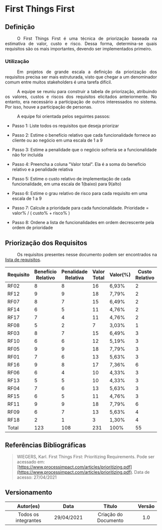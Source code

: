 # First Things First

## Definição

<div style="text-indent: 40px; text-align: justify">
 O First Things First é uma técnica de priorização baseada na estimativa de  valor, custo e risco. Dessa forma, determina-se quais requisitos são os mais importantes, devendo ser implementados primeiro. 
</div>

### Utilização
<div style="text-indent: 40px; text-align: justify">
Em projetos de grande escala a definição da priorização dos requisitos precisa ser mais estruturada, visto que chegar a um denominador comum entre muitos stakeholders é uma tarefa difícil.

A equipe se reuniu para construir a tabela de priorização, atribuindo os valores, custos e riscos dos requisitos elicitados anteriormente. No entanto, era necessário a participação de outros interessados no sistema. Por isso, houve a participação de personas.

A equipe foi orientada pelos seguintes passos:

</div>

- Passo 1: Liste todos os requisitos que deseja priorizar  

- Passo 2: Estime o benefício relativo que cada funcionalidade fornece ao cliente ou ao negócio em uma escala de 1 a 9  

- Passo 3: Estime a penalidade que o negócio sofreria se a funcionalidade não for incluída  

- Passo 4: Preencha a coluna "Valor total". Ela é a soma do benefício relativo e a penalidade relativa  

- Passo 5: Estime o custo relativo de implementação de cada funcionalidade, em uma escala de 1(baixo) para 9(alto)  

- Passo 6: Estime o grau relativo de risco para cada requisito em uma escala de 1 a 9  

- Passo 7: Calcule a prioridade para cada funcionalidade.  Prioridade = valor% / ( custo% + risco% )  

- Passo 8: Ordene a lista de funcionalidades em ordem decrescente pela  ordem de prioridade  


## Priorização dos Requisitos
<div style="text-indent: 40px; text-align: justify">
Os requisitos presentes nesse documento podem ser encontrados na <a href="https://requisitos-de-software.github.io/2020.2-Coronavirus-SUS/elicitação/requisitos/">lista de requisitos</a>.

</div>


| Requisito  | Benefício Relativo | Penalidade Relativa | Valor Total | Valor(%) | Custo Relativo | Custo(%) | Risco Relativo | Risco(%) | Prioridade | 
| -------- | -------- | -------- | ------ | --------| -------- | -------|----- | ------| ------ |
| RF02 | 8 | 8 | 16 | 6,93% | 2 | 3,63% | 1 | 1,82%  |1,271|
| RF12 | 9 | 9 | 18 | 7,79% | 2 | 3,63% | 2 | 3,64%  |1,071|
| RF07 | 8 | 7 | 15 | 6,49% | 2 | 3,63% | 2 | 3,64%  |0,892|
| RF14 | 6 | 5 | 11 | 4,76% | 2 | 3,63% | 1 | 1,82%  |0,873|
| RF17 | 7 | 4 | 11 | 4,76% | 2 | 3,63% | 1 | 1,82%  |0,873|
| RF08 | 5 | 2 | 7  | 3,03% | 1 | 1,82% | 1 | 1,82%  |0,832|
| RF03 | 8 | 7 | 15 | 6,49% | 3 | 5,45% | 3 | 5,45%  |0,595|
| RF10 | 6 | 6 | 12 | 5,19% | 3 | 5,45% | 2 | 3,64%  |0,570|
| RF05 | 9 | 9 | 18 | 7,79% | 3 | 5,45% | 5 | 9,09%  |0,535|
| RF01 | 7 | 6 | 13 | 5,63% | 3 | 5,45% | 3 | 5,45%  |0,516|
| RF16 | 9 | 8 | 17 | 7,36% | 6 | 10,90%| 4 | 7,27%  |0,405|
| RF06 | 6 | 4 | 10 | 4,33% | 3 | 5,45% | 3 | 5,45%  |0,397|
| RF13 | 5 | 5 | 10 | 4,33% | 3 | 5,45% | 3 | 5,45%  |0,397|
| RF04 | 7 | 6 | 13 | 5,63% | 3 | 5,45% | 5 | 9,09%  |0,387|
| RF15 | 6 | 5 | 11 | 4,76% | 3 | 5,45% | 4 | 7,27%  |0,374|
| RF11 | 9 | 9 | 18 | 7,79% | 6 | 10,90%| 7 | 12,73% |0,329|
| RF09 | 6 | 7 | 13 | 5,63% | 4 | 7,27% | 6 | 10,91% |0,309|
| RF18 | 2 | 1 | 3  | 1,30% | 4 | 7,27% | 2 | 3,63%  |0,119|
| Total|123|108|231 | 100%  | 55| 100%  |55 | 100%   |  -  |


## Referências Bibliográficas

> WIEGERS, Karl. First Things First: Prioritizing Requirements. Pode ser acessado em: [https://www.processimpact.com/articles/prioritizing.pdf](https://www.processimpact.com/articles/prioritizing.pdf). Data de acesso: 27/04/2021

## Versionamento

| Autor(es)     | Data       | Título     | Versão     |
| :--------:| :--------: | :--------: | :--------: |
| Todos os integrantes | 29/04/2021     | Criação do Documento | 1.0 |